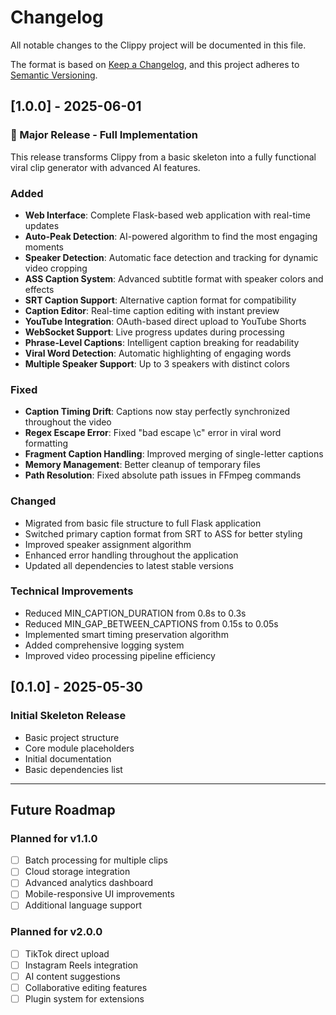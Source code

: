# Changelog

All notable changes to the Clippy project will be documented in this file.

The format is based on [Keep a Changelog](https://keepachangelog.com/en/1.0.0/),
and this project adheres to [Semantic Versioning](https://semver.org/spec/v2.0.0.html).

## [1.0.0] - 2025-06-01

### 🎉 Major Release - Full Implementation

This release transforms Clippy from a basic skeleton into a fully functional viral clip generator with advanced AI features.

### Added
- **Web Interface**: Complete Flask-based web application with real-time updates
- **Auto-Peak Detection**: AI-powered algorithm to find the most engaging moments
- **Speaker Detection**: Automatic face detection and tracking for dynamic video cropping
- **ASS Caption System**: Advanced subtitle format with speaker colors and effects
- **SRT Caption Support**: Alternative caption format for compatibility
- **Caption Editor**: Real-time caption editing with instant preview
- **YouTube Integration**: OAuth-based direct upload to YouTube Shorts
- **WebSocket Support**: Live progress updates during processing
- **Phrase-Level Captions**: Intelligent caption breaking for readability
- **Viral Word Detection**: Automatic highlighting of engaging words
- **Multiple Speaker Support**: Up to 3 speakers with distinct colors

### Fixed
- **Caption Timing Drift**: Captions now stay perfectly synchronized throughout the video
- **Regex Escape Error**: Fixed "bad escape \c" error in viral word formatting
- **Fragment Caption Handling**: Improved merging of single-letter captions
- **Memory Management**: Better cleanup of temporary files
- **Path Resolution**: Fixed absolute path issues in FFmpeg commands

### Changed
- Migrated from basic file structure to full Flask application
- Switched primary caption format from SRT to ASS for better styling
- Improved speaker assignment algorithm
- Enhanced error handling throughout the application
- Updated all dependencies to latest stable versions

### Technical Improvements
- Reduced MIN_CAPTION_DURATION from 0.8s to 0.3s
- Reduced MIN_GAP_BETWEEN_CAPTIONS from 0.15s to 0.05s
- Implemented smart timing preservation algorithm
- Added comprehensive logging system
- Improved video processing pipeline efficiency

## [0.1.0] - 2025-05-30

### Initial Skeleton Release
- Basic project structure
- Core module placeholders
- Initial documentation
- Basic dependencies list

---

## Future Roadmap

### Planned for v1.1.0
- [ ] Batch processing for multiple clips
- [ ] Cloud storage integration
- [ ] Advanced analytics dashboard
- [ ] Mobile-responsive UI improvements
- [ ] Additional language support

### Planned for v2.0.0
- [ ] TikTok direct upload
- [ ] Instagram Reels integration
- [ ] AI content suggestions
- [ ] Collaborative editing features
- [ ] Plugin system for extensions
